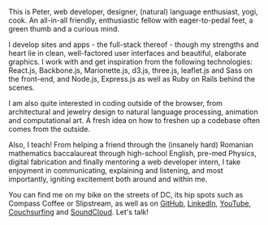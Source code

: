 This is Peter, web developer, designer, (natural) language enthusiast, yogi, cook. An all-in-all friendly, enthusiastic fellow with eager-to-pedal feet, a green thumb and a curious mind.

I develop sites and apps - the full-stack thereof - though my strengths and heart lie in clean, well-factored user interfaces and beautiful, elaborate graphics. I work with and get inspiration from the following technologies: React.js, Backbone.js, Marionette.js, d3.js, three.js, leaflet.js and Sass on the front-end, and Node.js, Express.js as well as Ruby on Rails behind the scenes.

I am also quite interested in coding outside of the browser, from architectural and jewelry design to natural language processing, animation and computational art. A fresh idea on how to freshen up a codebase often comes from the outside.

Also, I teach! From helping a friend through the (insanely hard) Romanian mathematics baccalaureat through high-school English, pre-med Physics, digital fabrication and finally mentoring a web developer intern, I take enjoyment in communicating, explaining and listening, and most importantly, igniting excitement both around and within me.

You can find me on my bike on the streets of DC, its hip spots such as Compass Coffee or Slipstream, as well as on [GitHub](https://github.com/pickled-plugins), [LinkedIn](https://www.linkedin.com/in/peterszerzo), [YouTube](http://www.youtube.com/user/szerzo1), [Couchsurfing](https://www.couchsurfing.com/people/mighty-comfortable) and [SoundCloud](https://soundcloud.com/bbo-listen). Let's talk!